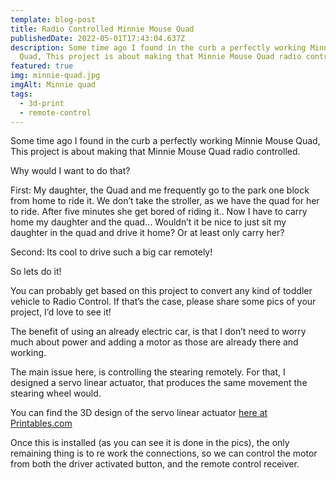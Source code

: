 ```yaml
---
template: blog-post
title: Radio Controlled Minnie Mouse Quad
publishedDate: 2022-05-01T17:43:04.637Z
description: Some time ago I found in the curb a perfectly working Minnie Mouse
  Quad, This project is about making that Minnie Mouse Quad radio controlled.
featured: true
img: minnie-quad.jpg
imgAlt: Minnie quad
tags:
  - 3d-print
  - remote-control
---
```

Some time ago I found in the curb a perfectly working Minnie Mouse Quad, This project is about making that Minnie Mouse Quad radio controlled.

Why would I want to do that?

First: My daughter, the Quad and me frequently go to the park one block from home to ride it. We don’t take the stroller, as we have the quad for her to ride. After five minutes she get bored of riding it.. Now I have to carry home my daughter and the quad… Wouldn’t it be nice to just sit my daughter in the quad and drive it home? Or at least only carry her?

Second: Its cool to drive such a big car remotely!

So lets do it!

You can probably get based on this project to convert any kind of toddler vehicle to Radio Control. If that’s the case, please share some pics of your project, I’d love to see it!

The benefit of using an already electric car, is that I don’t need to worry much about power and adding a motor as those are already there and working.

The main issue here, is controlling the stearing remotely. For that, I designed a servo linear actuator, that produces the same movement the stearing wheel would.

You can find the 3D design of the servo linear actuator [here at Printables.com](https://aaf.li/f20cd)

Once this is installed (as you can see it is done in the pics), the only remaining thing is to re work the connections, so we can control the motor from both the driver activated button, and the remote control receiver.
